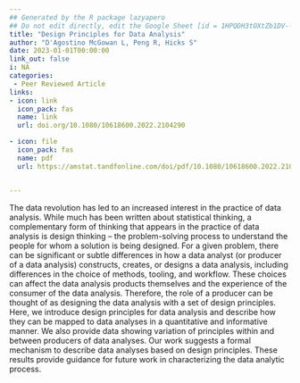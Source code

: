 ```yaml
---
## Generated by the R package lazyapero
## Do not edit directly, edit the Google Sheet [id = 1HPQDH3tOXtZb1DV--8wR9CKAzUz5aywWc2vM3OQ5SrU]
title: "Design Principles for Data Analysis"
author: "D'Agostino McGowan L, Peng R, Hicks S"
date: 2023-01-01T00:00:00
link_out: false
i: NA
categories:
 - Peer Reviewed Article
links:
- icon: link
  icon_pack: fas
  name: link
  url: doi.org/10.1080/10618600.2022.2104290

- icon: file
  icon_pack: fas
  name: pdf
  url: https://amstat.tandfonline.com/doi/pdf/10.1080/10618600.2022.2104290


---
```


The data revolution has led to an increased interest in the practice of data analysis. While much has been written about statistical thinking, a complementary form of thinking that appears in the practice of data analysis is design thinking – the problem-solving process to understand the people for whom a solution is being designed. For a given problem, there can be significant or subtle differences in how a data analyst (or producer of a data analysis) constructs, creates, or designs a data analysis, including differences in the choice of methods, tooling, and workflow. These choices can affect the data analysis products themselves and the experience of the consumer of the data analysis. Therefore, the role of a producer can be thought of as designing the data analysis with a set of design principles. Here, we introduce design principles for data analysis and describe how they can be mapped to data analyses in a quantitative and informative manner. We also provide data showing variation of principles within and between producers of data analyses. Our work suggests a formal mechanism to describe data analyses based on design principles. These results provide guidance for future work in characterizing the data analytic process.

